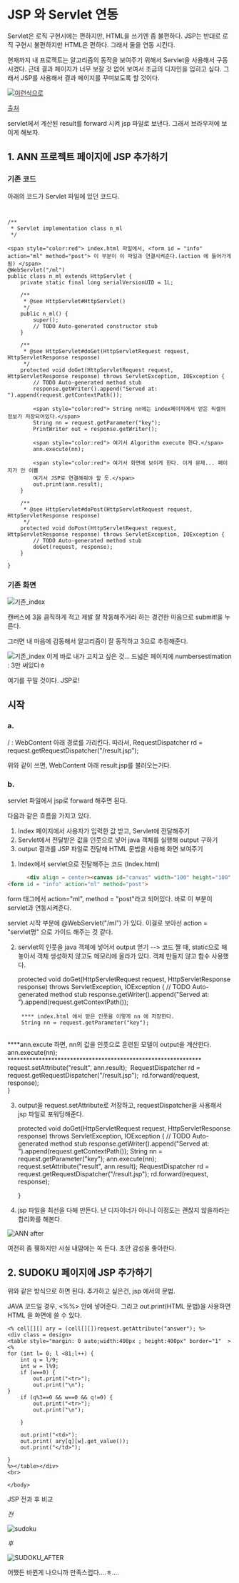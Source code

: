 # JSP 와 Servlet 연동

Servlet은 로직 구현시에는 편하지만, HTML을 쓰기엔 좀 불편하다. JSP는 반대로 로직 구현시 불편하지만 HTML은 편하다. 그래서 둘을 연동 시킨다.



현재까지 내 프로젝트는 알고리즘의 동작을 보여주기 위해서 Servlet을 사용해서 구동시켰다. 근데 결과 페이지가 너무 보잘 것 없어 보여서 조금의 디자인을 입히고 싶다. 그래서 JSP를 사용해서 결과 페이지를 꾸며보도록 할 것이다. 

[![이런식으로](https://img1.daumcdn.net/thumb/R1280x0/?scode=mtistory2&fname=http%3A%2F%2Fcfile22.uf.tistory.com%2Fimage%2F99E93B335B36F467199443)](https://img1.daumcdn.net/thumb/R1280x0/?scode=mtistory2&fname=http%3A%2F%2Fcfile22.uf.tistory.com%2Fimage%2F99E93B335B36F467199443) 

[출처](["https://starkying.tistory.com/entry/Forward-%EA%B7%B8%EB%A6%AC%EA%B3%A0-Servlet-JSP%EC%9D%98-%EC%97%B0%EB%8F%99])



servlet에서 계산된 result를 forward 시켜 jsp 파일로 보낸다. 그래서 브라우저에 보이게 해보자.



## 1. ANN 프로젝트 페이지에 JSP 추가하기

### 기존 코드

아래의 코드가 Servlet 파일에 있던 코드다.

```


/**
 * Servlet implementation class n_ml
 */

<span style="color:red"> index.html 파일에서, <form id = "info" action="ml" method="post"> 이 부분이 이 파일과 연결시켜준다.(action 에 들어가게 됨) </span>
@WebServlet("/ml")
public class n_ml extends HttpServlet {
	private static final long serialVersionUID = 1L;
       
    /**
     * @see HttpServlet#HttpServlet()
     */
    public n_ml() {
        super();
        // TODO Auto-generated constructor stub
    }

	/**
	 * @see HttpServlet#doGet(HttpServletRequest request, HttpServletResponse response)
	 */
	protected void doGet(HttpServletRequest request, HttpServletResponse response) throws ServletException, IOException {
		// TODO Auto-generated method stub
		response.getWriter().append("Served at: ").append(request.getContextPath());
		
		<span style="color:red"> String nn에는 index페이지에서 얻은 픽셀의 정보가 저장되어있다.</span>
		String nn = request.getParameter("key");
		PrintWriter out = response.getWriter();
		
		<span style="color:red"> 여기서 Algorithm execute 한다.</span>
		ann.execute(nn);
		
		<span style="color:red"> 여기서 화면에 보이게 한다. 이게 문제... 페이지가 안 이쁨
		여기서 JSP로 연결해줘야 할 듯.</span>
		out.print(ann.result);
	}

	/**
	 * @see HttpServlet#doPost(HttpServletRequest request, HttpServletResponse response)
	 */
	protected void doPost(HttpServletRequest request, HttpServletResponse response) throws ServletException, IOException {
		// TODO Auto-generated method stub
		doGet(request, response);
	}

}

```



### 기존 화면

![기존_index](https://user-images.githubusercontent.com/37058233/90485466-7beef280-e172-11ea-881a-5f06a27cada5.PNG)

캔버스에 3을 큼직하게 적고 제발 잘 작동해주거라 하는 경건한 마음으로 submit!을 누른다.

그러면 내 마음에 감동해서 알고리즘이 잘 동작하고 3으로 추정해준다.

![기존_index](https://user-images.githubusercontent.com/37058233/90485511-9032ef80-e172-11ea-8882-e0cd17ad494f.PNG) 이게 바로 내가 고치고 싶은 것... 드넓은 페이지에 numbersestimation : 3만 써있다ㅎ

여기를 꾸밀 것이다. JSP로!





## 시작

### a.

/ : WebContent 아래 경로를 가리킨다. 따라서, RequestDispatcher rd = request.getRequestDispatcher("/result.jsp");

위와 같이 쓰면, WebContent 아래 result.jsp를 불러오는거다.



### b.

servlet 파일에서 jsp로 forward 해주면 된다. 

다음과 같은 흐름을 가지고 있다.

 

1. Index 페이지에서 사용자가 입력한 값 받고, Servlet에 전달해주기
2. Servlet에서  전달받은 값을 인풋으로 넣어 java 객체를 실행해 output 구하기
3. output 결과를 JSP 파일로 전달해 HTML 문법을 사용해 화면 보여주기





1) Index에서 servlet으로 전달해주는 코드 (Index.html)

```HTML
	  <div align = center><canvas id="canvas" width="100" height="100" style= " border:solid 1px red;"></canvas></div><br/>
<form id = "info" action="ml" method="post">

```
form 태그에서 action="ml", method = "post"라고 되어있다. 바로 이 부분이 servlet과 연동시켜준다. 

servlet 시작 부분에 @WebServlet("/ml") 가 있다. 이걸로 보아선 action = "servlet명" 으로 가이드 해주는 것 같다.



2) servlet의 인풋을 java 객체에 넣어서 output 얻기 --> 코드 짤 때, static으로 해놓아서 객체 생성하지 않고도 메모리에 올라가 있다. 객체 만들지 않고 함수 사용했다.

	protected void doGet(HttpServletRequest request, HttpServletResponse response) throws ServletException, IOException {
		// TODO Auto-generated method stub
		response.getWriter().append("Served at: ").append(request.getContextPath());
		
		**** index.html 에서 받은 인풋을 이렇게 nn 에 저장한다.
		String nn = request.getParameter("key");


​		
​		****ann.excute 하면, nn의 값을 인풋으로 훈련된 모델이 output을 계산한다.
​		ann.execute(nn); **************************************************************
​		
​		request.setAttribute("result", ann.result);
​		RequestDispatcher rd = request.getRequestDispatcher("/result.jsp");
​	    rd.forward(request, response);
​	
​	}


3) output을 request.setAttribute로 저장하고, requestDispatcher을 사용해서 jsp 파일로 포워딩해준다. 

	protected void doGet(HttpServletRequest request, HttpServletResponse response) throws ServletException, IOException {
		// TODO Auto-generated method stub
		response.getWriter().append("Served at: ").append(request.getContextPath());
		String nn = request.getParameter("key");
		ann.execute(nn);
		request.setAttribute("result", ann.result);
		RequestDispatcher rd = request.getRequestDispatcher("/result.jsp");
	    rd.forward(request, response);
	
	}


4) jsp 파일을 최선을 다해 만든다. 난 디자이너가 아니니 이정도는 괜찮지 않을까라는 합리화를 해본다.

 ![ANN after](https://user-images.githubusercontent.com/37058233/90485712-dc7e2f80-e172-11ea-8f15-17d0732dadb9.PNG)

여전히 좀 휑하지만 사실 내맘에는 쏙 든다. 초안 감성을 좋아한다.





## 2. SUDOKU 페이지에 JSP 추가하기

위와 같은 방식으로 하면 된다. 추가하고 싶은건, jsp 에서의 문법.

JAVA 코드일 경우, <%%> 안에 넣어준다. 그리고 out.print(HTML 문법)을 사용하면 HTML 을 화면에 쓸 수 있다.

```
<% cell[][] ary = (cell[][])request.getAttribute("answer"); %>
<div class = design>
<table style="margin: 0 auto;width:400px ; height:400px" border="1"  >
<% 
for (int l= 0; l <81;l++) {
	int q = l/9;
	int w = l%9;	
	if (w==0) {
		out.print("<tr>");
		out.print("\n");
}
	if (q%3==0 && w==0 && q!=0) {
		out.print("<tr>");
		out.print("\n");

	} 
	
	out.print("<td>");
	out.print( ary[q][w].get_value());
	out.print("</td>");

}
%></table></div>
<br>

</body>
```



JSP 전과 후 비교

*전*

![sudoku](https://user-images.githubusercontent.com/37058233/90492955-bd849b00-e17c-11ea-88b1-8415b4bd6af2.PNG)

*후*

![SUDOKU_AFTER](https://user-images.githubusercontent.com/37058233/90493044-d9883c80-e17c-11ea-9adb-0d4bdc7ebc8c.PNG)



어쨌든 바뀐게 나으니까 만족스럽다....ㅎ....